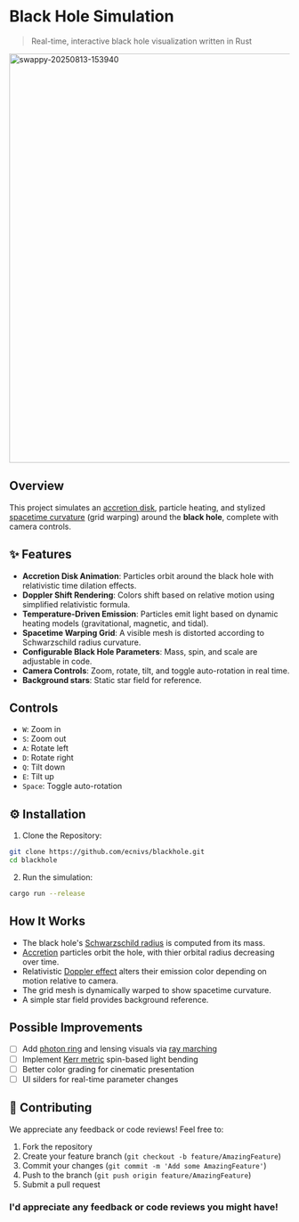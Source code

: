 # Black Hole Simulation
> Real-time, interactive black hole visualization written in Rust

<img width="1401" height="735" alt="swappy-20250813-153940" src="https://github.com/user-attachments/assets/584c9aa1-2a83-4c5d-803d-d3070af5940e" />

## Overview
This project simulates an [accretion disk](https://en.wikipedia.org/wiki/Accretion_disk), particle heating, and stylized [spacetime curvature](https://en.wikipedia.org/wiki/Curved_spacetime) (grid warping) around the **black hole**, complete with camera controls.

## ✨ Features
- **Accretion Disk Animation**: Particles orbit around the black hole with relativistic time dilation effects.
- **Doppler Shift Rendering**: Colors shift based on relative motion using simplified relativistic formula.
- **Temperature-Driven Emission**: Particles emit light based on dynamic heating models (gravitational, magnetic, and tidal).
- **Spacetime Warping Grid**: A visible mesh is distorted according to Schwarzschild radius curvature.
- **Configurable Black Hole Parameters**: Mass, spin, and scale are adjustable in code.
- **Camera Controls**: Zoom, rotate, tilt, and toggle auto-rotation in real time.
- **Background stars**: Static star field for reference.

## Controls
- `W`: Zoom in
- `S`: Zoom out
- `A`: Rotate left
- `D`: Rotate right
- `Q`: Tilt down
- `E`: Tilt up
- `Space`: Toggle auto-rotation

## ⚙️ Installation
1. Clone the Repository:
```bash
git clone https://github.com/ecnivs/blackhole.git
cd blackhole
```
2. Run the simulation:
```bash
cargo run --release
```
## How It Works
- The black hole's [Schwarzschild radius](https://en.wikipedia.org/wiki/Schwarzschild_radius) is computed from its mass.
- [Accretion](https://en.wikipedia.org/wiki/Accretion_(astrophysics)) particles orbit the hole, with thier orbital radius decreasing over time.
- Relativistic [Doppler effect](https://en.wikipedia.org/wiki/Doppler_effect) alters their emission color depending on motion relative to camera.
- The grid mesh is dynamically warped to show spacetime curvature.
- A simple star field provides background reference.

## Possible Improvements
- [ ] Add [photon ring](https://en.wikipedia.org/wiki/Photon_sphere) and lensing visuals via [ray marching](https://en.wikipedia.org/wiki/Ray_marching)
- [ ] Implement [Kerr metric](https://en.wikipedia.org/wiki/Kerr_metric) spin-based light bending
- [ ] Better color grading for cinematic presentation
- [ ] UI silders for real-time parameter changes

## 🙌 Contributing
We appreciate any feedback or code reviews! Feel free to:
1. Fork the repository
2. Create your feature branch (`git checkout -b feature/AmazingFeature`)
3. Commit your changes (`git commit -m 'Add some AmazingFeature'`)
4. Push to the branch (`git push origin feature/AmazingFeature`)
5. Submit a pull request

### I'd appreciate any feedback or code reviews you might have!
